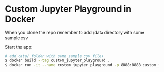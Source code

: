 # Custom Jupyter Playground in Docker

When you clone the repo remember to add /data directory with some sample csv

Start the app:
```bash
# add data/ folder with some sample csv files
$ docker build --tag custom_jupyter_playground .
$ docker run -it --name custom_jupyter_playground -p 8888:8888 custom_jupyter_playground
````
